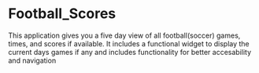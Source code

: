 # Football_Scores

This application gives you a five day view of all football(soccer) games, times, and scores if available. It includes a functional widget to display the current days games if any and includes functionality for better accesability and navigation
